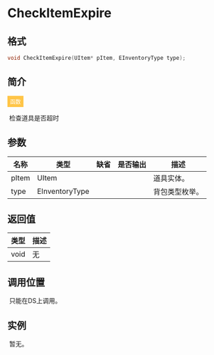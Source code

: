 # CheckItemExpire

## 格式

```C++
void CheckItemExpire(UItem* pItem, EInventoryType type); 
```

## 简介

<span style="padding: 4px 6px; font-size: 12px; display: inline-block; color: #FFFFFF; background: #FFC547;">函数</span>

​	检查道具是否超时

## 参数

| 名称  | 类型           | 缺省 | 是否输出 | 描述           |
| ----- | -------------- | ---- | -------- | -------------- |
| pItem | UItem          |      |          | 道具实体。     |
| type  | EInventoryType |      |          | 背包类型枚举。 |

## 返回值

| 类型 | 描述 |
| ---- | ---- |
| void | 无   |

## 调用位置

​	只能在DS上调用。

## 实例

​	暂无。
